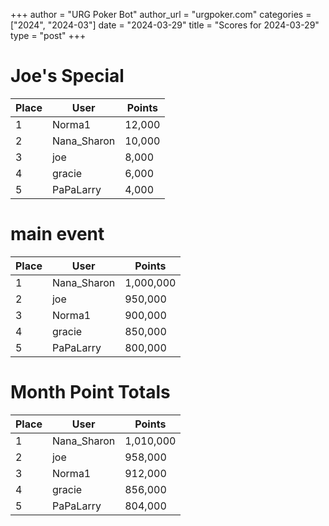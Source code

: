 +++
author = "URG Poker Bot"
author_url = "urgpoker.com"
categories = ["2024", "2024-03"]
date = "2024-03-29"
title = "Scores for 2024-03-29"
type = "post"
+++
# Joe's Special

| Place | User | Points |
|-------|------|--------|
| 1 | Norma1 | 12,000 |
| 2 | Nana_Sharon | 10,000 |
| 3 | joe | 8,000 |
| 4 | gracie | 6,000 |
| 5 | PaPaLarry | 4,000 |

# main event

| Place | User | Points |
|-------|------|--------|
| 1 | Nana_Sharon | 1,000,000 |
| 2 | joe | 950,000 |
| 3 | Norma1 | 900,000 |
| 4 | gracie | 850,000 |
| 5 | PaPaLarry | 800,000 |

# Month Point Totals

| Place | User | Points |
|-------|------|--------|
| 1 | Nana_Sharon | 1,010,000 |
| 2 | joe | 958,000 |
| 3 | Norma1 | 912,000 |
| 4 | gracie | 856,000 |
| 5 | PaPaLarry | 804,000 |
